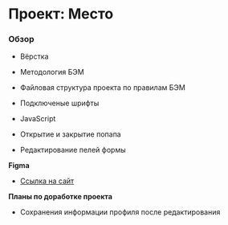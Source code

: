 # Проект: Место

### Обзор

* Вёрстка
* Методология БЭМ
* Файловая структура проекта по правилам БЭМ
* Подключеные шрифты

* JavaScript
* Открытие и закрытие попапа
* Редактирование пелей формы

**Figma**

* [Ссылка на сайт]()

**Планы по доработке проекта**

* Сохранения информации профиля после редактирования
